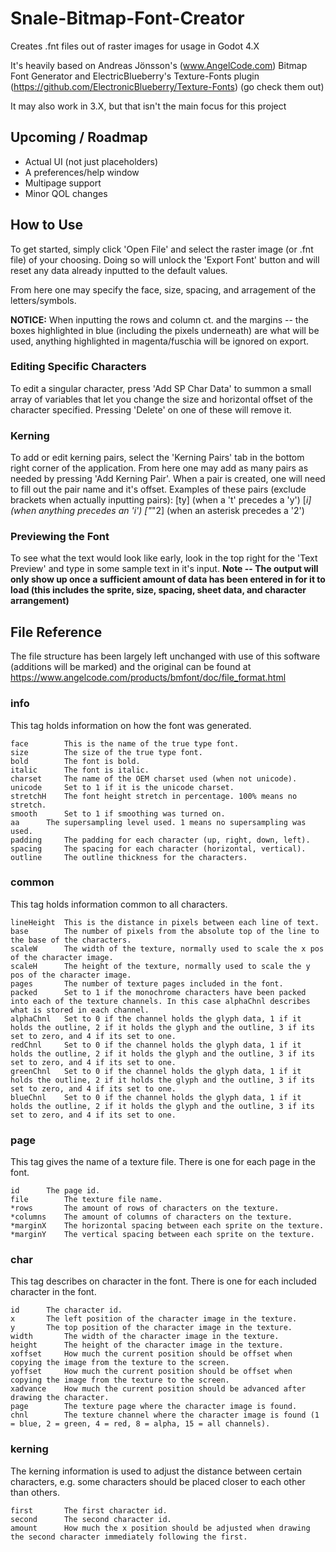 # Snale-Bitmap-Font-Creator
Creates .fnt files out of raster images for usage in Godot 4.X

It's heavily based on Andreas Jönsson's (www.AngelCode.com) Bitmap Font Generator and ElectricBlueberry's Texture-Fonts plugin (https://github.com/ElectronicBlueberry/Texture-Fonts) (go check them out)

It may also work in 3.X, but that isn't the main focus for this project

## Upcoming / Roadmap

- Actual UI (not just placeholders)
- A preferences/help window
- Multipage support
- Minor QOL changes

## How to Use
To get started, simply click 'Open File' and select the raster image (or .fnt file) of your choosing. Doing so will unlock the 'Export Font' button and will reset any data already inputted to the default values.

From here one may specify the face, size, spacing, and arragement of the letters/symbols.

**NOTICE:** When inputting the rows and column ct. and the margins -- the boxes highlighted in blue (including the pixels underneath) are what will be used, anything highlighted in magenta/fuschia will be ignored on export.

### Editing Specific Characters
To edit a singular character, press 'Add SP Char Data' to summon a small array of variables that let you change the size and horizontal offset of the character specified. Pressing 'Delete' on one of these will remove it.

### Kerning
To add or edit kerning pairs, select the 'Kerning Pairs' tab in the bottom right corner of the application. From here one may add as many pairs as needed by pressing 'Add Kerning Pair'. When a pair is created, one will need to fill out the pair name and it's offset.
Examples of these pairs (exclude brackets when actually inputting pairs):
	[ty] (when a 't' precedes a 'y')
	[*i] (when anything precedes an 'i')
	["*"2] (when an asterisk precedes a '2')

### Previewing the Font
To see what the text would look like early, look in the top right for the 'Text Preview' and type in some sample text in it's input. **Note -- The output will only show up once a sufficient amount of data has been entered in for it to load (this includes the sprite, size, spacing, sheet data, and character arrangement)**

## File Reference
The file structure has been largely left unchanged with use of this software (additions will be marked) and the original can be found at https://www.angelcode.com/products/bmfont/doc/file_format.html

### info

This tag holds information on how the font was generated.

```
face		This is the name of the true type font.
size		The size of the true type font.
bold		The font is bold.
italic		The font is italic.
charset		The name of the OEM charset used (when not unicode).
unicode		Set to 1 if it is the unicode charset.
stretchH	The font height stretch in percentage. 100% means no stretch.
smooth		Set to 1 if smoothing was turned on.
aa		The supersampling level used. 1 means no supersampling was used.
padding		The padding for each character (up, right, down, left).
spacing		The spacing for each character (horizontal, vertical).
outline		The outline thickness for the characters.
```

### common

This tag holds information common to all characters.

```
lineHeight	This is the distance in pixels between each line of text.
base		The number of pixels from the absolute top of the line to the base of the characters.
scaleW		The width of the texture, normally used to scale the x pos of the character image.
scaleH		The height of the texture, normally used to scale the y pos of the character image.
pages		The number of texture pages included in the font.
packed		Set to 1 if the monochrome characters have been packed into each of the texture channels. In this case alphaChnl describes what is stored in each channel.
alphaChnl	Set to 0 if the channel holds the glyph data, 1 if it holds the outline, 2 if it holds the glyph and the outline, 3 if its set to zero, and 4 if its set to one.
redChnl		Set to 0 if the channel holds the glyph data, 1 if it holds the outline, 2 if it holds the glyph and the outline, 3 if its set to zero, and 4 if its set to one.
greenChnl	Set to 0 if the channel holds the glyph data, 1 if it holds the outline, 2 if it holds the glyph and the outline, 3 if its set to zero, and 4 if its set to one.
blueChnl	Set to 0 if the channel holds the glyph data, 1 if it holds the outline, 2 if it holds the glyph and the outline, 3 if its set to zero, and 4 if its set to one.
```

### page

This tag gives the name of a texture file. There is one for each page in the font.

```
id		The page id.
file		The texture file name.
*rows		The amount of rows of characters on the texture.
*columns	The amount of columns of characters on the texture.
*marginX	The horizontal spacing between each sprite on the texture.
*marginY	The vertical spacing between each sprite on the texture.
```

### char

This tag describes on character in the font. There is one for each included character in the font.

```
id		The character id.
x		The left position of the character image in the texture.
y		The top position of the character image in the texture.
width		The width of the character image in the texture.
height		The height of the character image in the texture.
xoffset		How much the current position should be offset when copying the image from the texture to the screen.
yoffset		How much the current position should be offset when copying the image from the texture to the screen.
xadvance	How much the current position should be advanced after drawing the character.
page		The texture page where the character image is found.
chnl		The texture channel where the character image is found (1 = blue, 2 = green, 4 = red, 8 = alpha, 15 = all channels).
```

### kerning

The kerning information is used to adjust the distance between certain characters, e.g. some characters should be placed closer to each other than others.

```
first		The first character id.
second		The second character id.
amount		How much the x position should be adjusted when drawing the second character immediately following the first.
```
